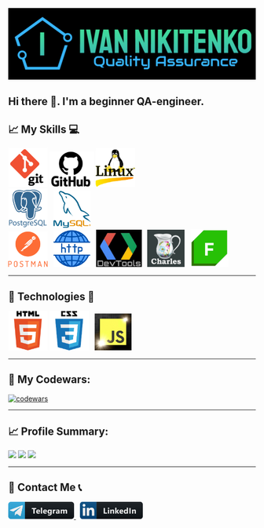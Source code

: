 <img src="./assets/header-logo.png" width=700>

<!--![Logo](assets/header-logo.png)-->

## Hi there 👋. I'm a beginner QA-engineer.

## 📈 My Skills 💻
<img src="./assets/git2-logo.png" width=80> <img src="./assets/GitHub-Logo223.png" width=90>  <img src="./assets/linux-operating-system-3.png" width=80> <br>
<img src="./assets/postgresql-icon.png" width=80> &nbsp; <img src="./assets/mysql-icon.png" width=76>   <br>
 <img src="./assets/postman1-logo.png" width=80> &nbsp; <img src="./assets/http-20.png" width=75> &nbsp; <img src="./assets/black-devtools-ready1.jpg" width=93>  &nbsp;
<img src="./assets/CharlesProxy-logo1.png" width=76> &nbsp; <img src="./assets/Fiddler-Everywhere-Icon.png" width=77> <br>

_____

## 🚀 Technologies 📠
<img src="./assets/html5-logo.png" width=80> <img src="./assets/css3-logo-2.png" width=80> &nbsp; <img src="./assets/js-logo1.png" width=75>
_____

## 💎 My Codewars:
[![codewars](https://www.codewars.com/users/Ivan_Nikitenko/badges/large)](https://www.codewars.com/users/Ivan_Nikitenko)
_____

## 📈 Profile Summary:
![](https://github-profile-summary-cards.vercel.app/api/cards/profile-details?username=Ivan-Niki&theme=algolia)
![](https://github-profile-summary-cards.vercel.app/api/cards/stats?username=Ivan-Niki&theme=algolia) ![](https://github-profile-summary-cards.vercel.app/api/cards/repos-per-language?username=Ivan-Niki&theme=algolia)
_____


## 💬 Contact Me 📞
<!--<p align="left"> <a href="https://www.linkedin.com/in/ivan-nikitenko-qa/" target="_blank" rel="noreferrer"> <picture> <source media="(prefers-color-scheme: dark)" srcset="undefined" /> <source media="(prefers-color-scheme: light)" srcset="https://raw.githubusercontent.com/danielcranney/readme-generator/main/public/icons/socials/linkedin.svg" /> <img src="https://raw.githubusercontent.com/danielcranney/readme-generator/main/public/icons/socials/linkedin.svg" width="32" height="32" /></picture> </a> <a href="https://t.me/man_Ivan" target="_blank" rel="noreferrer"> <img src="assets/telegram-logo-5.png" width="34" height="32" /> </picture> </a> </p> <br> -->
<a href="https://t.me/man_Ivan" target="_blank" rel="noreferrer"> <img src="assets/telegram-button-icon1.png" height="35" /> </a> &nbsp; <a href="https://www.linkedin.com/in/ivan-nikitenko-qa/" target="_blank" rel="noreferrer"> <img src="assets/linkedin_button_icon.png" height="35" /> </a>


<!--
**Ivan-Niki/Ivan-Niki** is a ✨ _special_ ✨ repository because its `README.md` (this file) appears on your GitHub profile.

Here are some ideas to get you started:

- 🔭 I’m currently working on ...
- 🌱 I’m currently learning ...
- 👯 I’m looking to collaborate on ...
- 🤔 I’m looking for help with ...
- 💬 Ask me about ...
- 📫 How to reach me: ...
- 😄 Pronouns: ...
- ⚡ Fun fact: ...
-->
